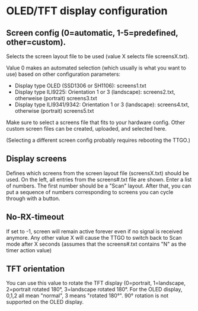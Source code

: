 # OLED/TFT display configuration

## Screen config (0=automatic, 1-5=predefined, other=custom).
Selects the screen layout file to be used (value X selects file screensX.txt).

Value 0 makes an automated selection (which usually is what you want to use) based on other configuration parameters:
* Display type OLED (SSD1306 or SH1106): screens1.txt
* Display type ILI9225: Orientation 1 or 3 (landscape): screens2.txt, otherweise (portrait) screens3.txt
* Display type ILI9341/9342: Orientation 1 or 3 (landscape): screens4.txt, otherwise (portrait) screens5.txt

Make sure to select a screens file that fits to your hardware config.
Other custom screen files can be created, uploaded, and selected here.

(Selecting a different screen config probably requires rebooting the TTGO.)

## Display screens
Defines which screens from the screen layout file (screensX.txt) should be used. On the left, all entries from the screens#.txt file are shown. Enter a list of numbers. The first number should be a "Scan" layout. After that, you can put a sequence of numbers corresponding to screens you can cycle through with a button.

## No-RX-timeout
If set to -1, screen will remain active forever even if no signal is received anymore. Any other value X will cause the TTGO to switch back to Scan mode after X seconds (assumes that the screens#.txt contains "N" as the timer action value)

## TFT orientation
You can use this value to rotate the TFT display (0=portrait, 1=landscape, 2=portrait rotated 180°, 3=landscape rotated 180°.
For the OLED display, 0,1,2 all mean "normal", 3 means "rotated 180°". 90° rotation is not supported on the OLED display.
